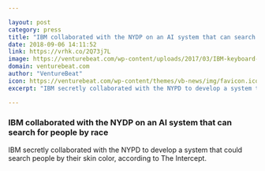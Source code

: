 ```yaml
---

layout: post
category: press
title: "IBM collaborated with the NYDP on an AI system that can search for people by race"
date: 2018-09-06 14:11:52
link: https://vrhk.co/2Q73j7L
image: https://venturebeat.com/wp-content/uploads/2017/03/IBM-keyboard-Esteban-Maringolo-Flickr.jpg?fit=1600%2C1200&strip=all
domain: venturebeat.com
author: "VentureBeat"
icon: https://venturebeat.com/wp-content/themes/vb-news/img/favicon.ico
excerpt: "IBM secretly collaborated with the NYPD to develop a system that could search people by their skin color, according to The Intercept."

---
```


### IBM collaborated with the NYDP on an AI system that can search for people by race

IBM secretly collaborated with the NYPD to develop a system that could search people by their skin color, according to The Intercept.